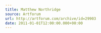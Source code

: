 ```yaml
---
title: Matthew Northridge
source: Artforum
url: http://artforum.com/archive/id=29903
date: 2011-01-01T12:00:00.000+00:00
---
```

